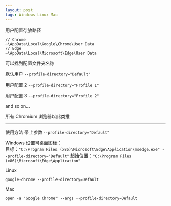 ```yaml
---
layout: post
tags: Windows Linux Mac
---
```


用户配置存放路径

```
// Chrome
~\AppData\Local\Google\Chrome\User Data
// Edge
~\AppData\Local\Microsoft\Edge\User Data
```

可以找到配置文件夹名称

默认用户 `--profile-directory="Default"`

用户配置 2 `--profile-directory="Profile 1"`

用户配置 3 `--profile-directory="Profile 2"`

and so on...

所有 Chromium 浏览器以此类推

---

使用方法 带上参数 `--profile-directory="Default"`

Windows 设置可桌面图标：  
目标：`"C:\Program Files (x86)\Microsoft\Edge\Application\msedge.exe" --profile-directory="Default"`
起始位置：`"C:\Program Files (x86)\Microsoft\Edge\Application"`

Linux
```
google-chrome --profile-directory=Default
```

Mac
```
open -a "Google Chrome" --args --profile-directory=Default
```
